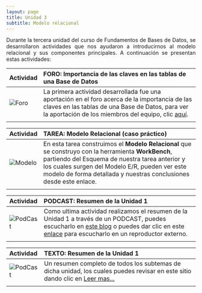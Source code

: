 ```yaml
---
layout: page
title: Unidad 3
subtitle: Modelo relacional
---
```


<p style="text-align: justify;">Durante la tercera unidad del curso de Fundamentos de Bases de Datos, se desarrollaron actividades que nos ayudaron a introducirnos al modelo relacional y sus componentes principales. A continuación se presentan estas actividades:</p>

| Actividad | FORO: Importancia de las claves en las tablas de una Base de Datos | 
| :------ |:--- |
| ![Foro](https://basededatostec.github.io/img/02foro.png) | La primera actividad desarrollada fue una aportación en el foro acerca de la importancia de las claves en las tablas de una Base de Datos, para ver la aportación de los miembros del equipo, clic [aquí](https://basededatostec.github.io/2017-03-16-foro/).|
| | |

| Actividad | TAREA: Modelo Relacional (caso práctico) | 
| :------ |:--- |
| ![Modelo](https://basededatostec.github.io/img/03podcast.png) | En esta tarea construimos el __Modelo Relacional__ que se construyo con la herramienta __WorkBench__, partiendo del Esquema de nuestra tarea anterior y los cuales surgen del Modelo E/R, pueden ver este modelo de forma detallada y nuestras conclusiones desde este enlace. | 
| | |

| Actividad | PODCAST: Resumen de la Unidad 1 | 
| :------ |:--- |
| ![PodCast](https://basededatostec.github.io/img/03podcast.png) | Como ultima actividad realizamos el resumen de la Unidad 1 a través de un PODCAST, puedes escucharlo en [este blog](https://basededatostec.github.io/podcast/ "escucha el podcast") o puedes dar clic en este [enlace](https://basededatostec.github.io/img/podcast.mp3 "reproductor externo") para escucharlo en un reproductor externo. | 
| | |

| Actividad | TEXTO: Resumen de la Unidad 1 | 
| :------ |:--- |
| ![PodCast](https://basededatostec.github.io/img/05resumen.png) | Un resumen completo de todos los subtemas de dicha unidad, los cuales puedes revisar en este sitio dando clic en [Leer mas...](https://basededatostec.github.io/2017-02-12-unidaduno/)| 
| | |
